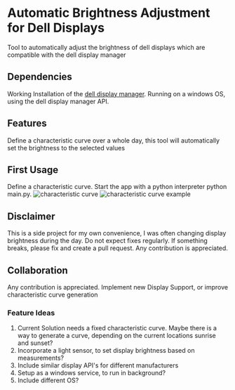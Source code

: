 # Automatic Brightness Adjustment for Dell Displays

Tool to automatically adjust the brightness of dell displays which are compatible with the dell display manager

## Dependencies
Working Installation of the [dell display manager](https://www.google.com/search?q=dell+display+manager). Running on a windows OS, using the dell display manager API.

## Features
Define a characteristic curve over a whole day, this tool will automatically set the brightness to the selected values

## First Usage
Define a characteristic curve. Start the app with a python interpreter python main.py.
![characteristic curve]("characteristic_curve_example.png")
![characteristic curve example](https://https://github.com/SvnGms/display-bightness-bot/blob/main/characteristic_curve_example.jpg?raw=true)

## Disclaimer
This is a side project for my own convenience, I was often changing display brightness during the day. Do not expect fixes regularly. If something breaks, please fix and create a pull request. Any contribution is appreciated.

## Collaboration
Any contribution is appreciated. Implement new Display Support, or improve characteristic curve generation
### Feature Ideas
1. Current Solution needs a fixed characteristic curve. Maybe there is a way to generate a curve, depending on the current locations sunrise and sunset?
2. Incorporate a light sensor, to set display brightness based on measurements?
3. Include similar display API's for different manufacturers
4. Setup as a windows service, to run in background?
5. Include different OS?

